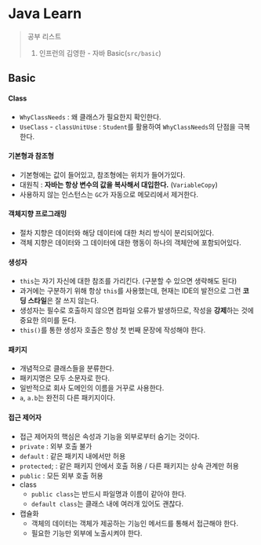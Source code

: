 # Java Learn

> 공부 리스트
> 1. 인프런의 김영한 - 자바 Basic(`src/basic`)

## Basic
#### Class
- `WhyClassNeeds` : 왜 클래스가 필요한지 확인한다.
- `UseClass` - `classUnitUse` : `Student`를 활용하여 `WhyClassNeeds`의 단점을 극복한다.

#### 기본형과 참조형
- 기본형에는 값이 들어있고, 참조형에는 위치가 들어가있다.
- 대원칙 : **자바는 항상 변수의 값을 복사해서 대입한다.** (`VariableCopy`)
- 사용하지 않는 인스턴스는 `GC`가 자동으로 메모리에서 제거한다.

#### 객체지향 프로그래밍
- 절차 지향은 데이터와 해당 데이터에 대한 처리 방식이 분리되어있다.
- 객체 지향은 데이터와 그 데이터에 대한 행동이 하나의 객체안에 포함되어있다.

#### 생성자
- `this`는 자기 자신에 대한 참조를 가리킨다. (구분할 수 있으면 생략해도 된다)
- 과거에는 구분하기 위해 항상 `this`를 사용했는데, 현재는 IDE의 발전으로 그런 **코딩 스타일**은 잘 쓰지 않는다. 
- 생성자는 필수로 호출하지 않으면 컴파일 오류가 발생하므로, 작성을 **강제**하는 것에 중요한 의미를 둔다.
- `this()`를 통한 생성자 호출은 항상 첫 번째 문장에 작성해야 한다.

#### 패키지
- 개념적으로 클래스들을 분류한다.
- 패키지명은 모두 소문자로 한다.
- 일반적으로 회사 도메인의 이름을 거꾸로 사용한다.
- `a`, `a.b`는 완전히 다른 패키지이다.

#### 접근 제어자
- 접근 제어자의 핵심은 속성과 기능을 외부로부터 숨기는 것이다.
- `private` : 외부 호출 불가
- `default` : 같은 패키지 내에서만 허용
- `protected`; : 같은 패키지 안에서 호출 허용 / 다른 패키지는 상속 관계만 허용
- `public` : 모든 외부 호출 허용
- class
  - `public class`는 반드시 파일명과 이름이 같아야 한다.
  - `default class`는 클래스 내에 여러개 있어도 괜찮다.
- 캡슐화
  - 객체의 데이터는 객체가 제공하는 기능인 메서드를 통해서 접근해야 한다.
  - 필요한 기능만 외부에 노출시켜야 한다.
